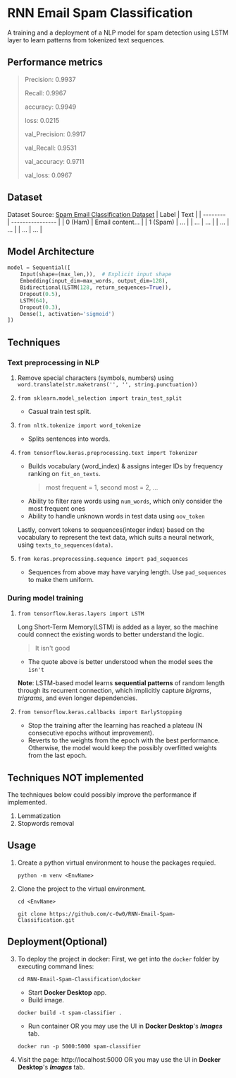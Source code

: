 # RNN Email Spam Classification
A training and a deployment of a NLP model for spam detection using LSTM layer to learn patterns from tokenized text sequences.

## Performance metrics
> Precision: 0.9937
> 
> Recall: 0.9967
> 
> accuracy: 0.9949
> 
> loss: 0.0215
> 
> val_Precision: 0.9917
> 
> val_Recall: 0.9531
> 
> val_accuracy: 0.9711
> 
> val_loss: 0.0967


## Dataset
Dataset Source: [Spam Email Classification Dataset](https://www.kaggle.com/datasets/purusinghvi/email-spam-classification-dataset)
| Label    | Text             |
| -------- | ---------------- |
| 0 (Ham)  | Email content... |
| 1 (Spam) | ...              |
| ...      | ...              |
| ...      | ...              |
| ...      | ...              |

## Model Architecture
```python
model = Sequential([
    Input(shape=(max_len,)),  # Explicit input shape
    Embedding(input_dim=max_words, output_dim=128),
    Bidirectional(LSTM(128, return_sequences=True)),
    Dropout(0.5),
    LSTM(64),
    Dropout(0.3),
    Dense(1, activation='sigmoid')
])
```

## Techniques
### Text preprocessing in NLP
1. Remove special characters (symbols, numbers) using `word.translate(str.maketrans('', '', string.punctuation))`
2. `from sklearn.model_selection import train_test_split`

   - Casual train test split.
3. `from nltk.tokenize import word_tokenize`

   - Splits sentences into words.
4. `from tensorflow.keras.preprocessing.text import Tokenizer`

   - Builds vocabulary (word_index) & assigns integer IDs by frequency ranking on `fit_on_texts`.
     > most frequent = 1, second most = 2, ...
   - Ability to filter rare words using `num_words`, which only consider the most frequent ones
   - Ability to handle unknown words in test data using `oov_token`

   Lastly, convert tokens to sequences(integer index) based on the vocabulary to represent the text data, which suits a neural network, using `texts_to_sequences(data)`.
5. `from keras.preprocessing.sequence import pad_sequences`

   - Sequences from above may have varying length. Use `pad_sequences` to make them uniform.

### During model training

1. `from tensorflow.keras.layers import LSTM`
   
   Long Short-Term Memory(LSTM) is added as a layer, so the machine could connect the existing words to better understand the logic.
   > It isn't good
   - The quote above is better understood when the model sees the `isn't`
   
   **Note**: LSTM-based model learns **sequential patterns** of random length through its recurrent connection, which implicitly capture _bigrams_, _trigrams_, and even longer dependencies.
3. `from tensorflow.keras.callbacks import EarlyStopping`

   - Stop the training after the learning has reached a plateau (N consecutive epochs without improvement).
   - Reverts to the weights from the epoch with the best performance. Otherwise, the model would keep the possibly overfitted weights from the last epoch.


## Techniques NOT implemented
The techniques below could possibly improve the performance if implemented.
1. Lemmatization
2. Stopwords removal


## Usage
1. Create a python virtual environment to house the packages requied.
   ```
   python -m venv <EnvName>
   ```
2. Clone the project to the virtual environment.
   ```
   cd <EnvName>
   ```
   ```
   git clone https://github.com/c-0w0/RNN-Email-Spam-Classification.git
   ```
   
## Deployment(Optional)
3. To deploy the project in docker:
   First, we get into the `docker` folder by executing command lines:
   ```
   cd RNN-Email-Spam-Classification\docker
   ```
   - Start **Docker Desktop** app.
   - Build image.
   ```
   docker build -t spam-classifier .
   ```
   - Run container OR you may use the UI in **Docker Desktop**'s _**Images**_ tab.
   ```
   docker run -p 5000:5000 spam-classifier
   ```
5. Visit the page: http://localhost:5000 OR you may use the UI in **Docker Desktop**'s _**Images**_ tab.
